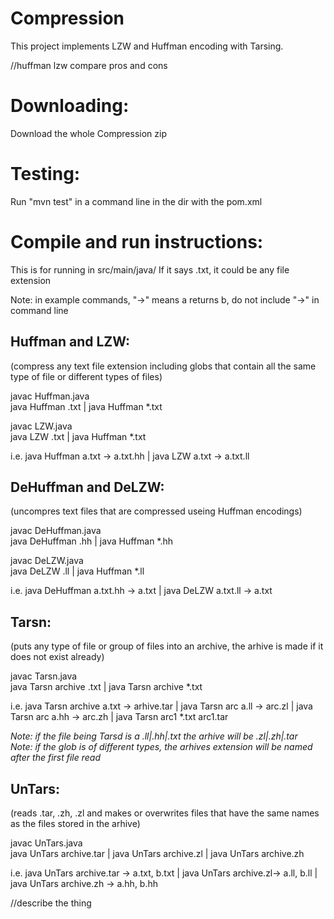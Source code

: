 # Compression
This project implements LZW and Huffman encoding with Tarsing.


//huffman lzw compare pros and cons


# Downloading:
Download the whole Compression zip

# Testing:
Run "mvn test" in a command line in the dir with the pom.xml

# Compile and run instructions:
This is for running in src/main/java/
If it says .txt, it could be any file extension

Note: in example commands, "->" means a returns b, do not include "->" in command line

Huffman and LZW: 
-------------------
(compress any text file extension including globs that contain all the same type of file or different types of files)

javac Huffman.java  
java Huffman <filename>.txt | java Huffman *.txt  
  
javac LZW.java  
java LZW <filename>.txt | java Huffman *.txt  
  
i.e. java Huffman a.txt -> a.txt.hh | java LZW a.txt -> a.txt.ll 

DeHuffman and DeLZW: 
-------------------
(uncompres text files that are compressed useing Huffman encodings)

javac DeHuffman.java  
java DeHuffman <filename>.hh | java Huffman *.hh  
  
javac DeLZW.java  
java DeLZW <filename>.ll | java Huffman *.ll  
  
i.e. java DeHuffman a.txt.hh -> a.txt | java DeLZW a.txt.ll -> a.txt

Tarsn: 
-------------------
(puts any type of file or group of files into an archive, the arhive is made if it does not exist already)

javac Tarsn.java  
java Tarsn archive <filename>.txt | java Tarsn archive *.txt  
  
i.e. java Tarsn archive a.txt -> arhive.tar | java Tarsn arc a.ll -> arc.zl | java Tarsn arc a.hh -> arc.zh | java Tarsn arc1 *.txt arc1.tar
  
*Note: if the file being Tarsd is a .ll|.hh|.txt the arhive will be .zl|.zh|.tar  
Note:  if the glob is of different types, the arhives extension will be named after the first file read*
  
UnTars: 
-------------------
(reads .tar, .zh, .zl and makes or overwrites files that have the same names as the files stored in the arhive)

javac UnTars.java  
java UnTars archive.tar | java UnTars archive.zl | java UnTars archive.zh

i.e. java UnTars archive.tar -> a.txt, b.txt | java UnTars archive.zl-> a.ll, b.ll | java UnTars archive.zh -> a.hh, b.hh


//describe the thing






